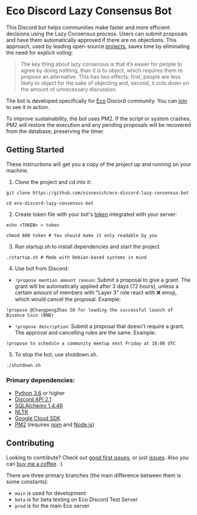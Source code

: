 # Eco Discord Lazy Consensus Bot

This Discord bot helps communities make faster and more efficient decisions using the Lazy Consensus process. Users can submit proposals and have them automatically approved if there are no objections. This approach, used by leading open-source [projects](https://community.apache.org/committers/lazyConsensus.html), saves time by eliminating the need for explicit voting:

> The key thing about lazy consensus is that it’s easier for people to agree by doing nothing, than it is to object, which requires them to propose an alternative. This has two effects: first, people are less likely to object for the sake of objecting and, second, it cuts down on the amount of unnecessary discussion.

The bot is developed specifically for [Eco](https://eco.org/) Discord community. You can [join](http://discord.eco.org/) to see it in action.

To improve sustainability, the bot uses PM2. If the script or system crashes, PM2 will restore the execution and any pending proposals will be recovered from the database, preserving the timer.

## Getting Started
These instructions will get you a copy of the project up and running on your machine.

1. Clone the project and cd into it:
```
git clone https://github.com/nisnevich/eco-discord-lazy-consensus-bot

cd eco-discord-lazy-consensus-bot
```

2. Create token file with your bot's [token](https://discord.com/developers/applications) integrated with your server:

```
echo <TOKEN> > token

chmod 600 token # You should make it only readable by you
```

3. Run startup.sh to install dependencies and start the project.
```
./startup.sh # Made with Debian-based systems in mind
```

4. Use bot from Discord:
- `!propose mention amount reason`: Submit a proposal to give a grant. The grant will be automatically applied after 3 days (72 hours), unless a certain amount of members with "Layer 3" role react with :x: emoji, which would cancel the proposal. Example:
```
!propose @ChangpengZhao 50 for leading the successful launch of Binance Coin (BNB) 
```

- `!propose description`: Submit a proposal that doesn't require a grant. The approval and cancelling rules are the same. Example:
```
!propose to schedule a community meetup next Friday at 18:00 UTC
```

5. To stop the bot, use shutdown.sh.
```
./shutdown.sh
```

### Primary dependencies:
- [Python 3.6](https://www.python.org/downloads/release/python-360/) or higher
- [Discord API 2.1](https://discord.com/developers/docs/intro) 
- [SQLAlchemy 1.4.46](https://www.sqlalchemy.org/)
- [NLTK](https://www.nltk.org/)
- [Google Cloud SDK](https://cloud.google.com/sdk)
- [PM2](https://pm2.io) (requires [npm](https://www.npmjs.com) and [Node.js](https://nodejs.org))

## Contributing

Looking to contribute? Check out [good first issues](https://github.com/nisnevich/eco-discord-lazy-consensus-bot/issues?q=is%3Aissue+is%3Aopen+label%3A%22good+first+issue%22), or just [issues](https://github.com/nisnevich/eco-discord-lazy-consensus-bot/issues). Also you can [buy me a coffee](https://www.buymeacoffee.com/a.nisnevich). :)

There are three primary branches (the main difference between them is some constants):
- `main` is used for development
- `beta` is for beta testing on Eco Discord Test Server
- `prod` is for the main Eco server


